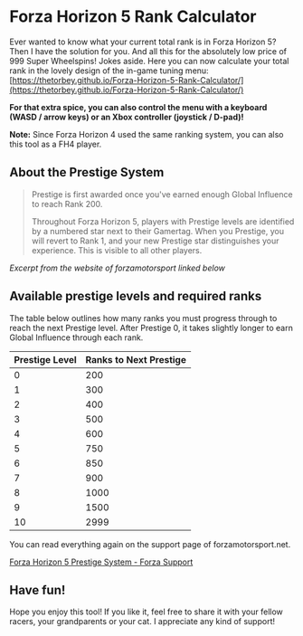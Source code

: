 # Forza Horizon 5 Rank Calculator
Ever wanted to know what your current total rank is in Forza Horizon 5? Then I have the solution for you. And all this for the absolutely low price of 999 Super Wheelspins!
Jokes aside. Here you can now calculate your total rank in the lovely design of the in-game tuning menu:  
[https://thetorbey.github.io/Forza-Horizon-5-Rank-Calculator/](https://thetorbey.github.io/Forza-Horizon-5-Rank-Calculator/)

**For that extra spice, you can also control the menu with a keyboard (WASD / arrow keys) or an Xbox controller (joystick / D-pad)!**

**Note:** Since Forza Horizon 4 used the same ranking system, you can also this tool as a FH4 player.

## About the Prestige System
> Prestige is first awarded once you've earned enough Global Influence to reach Rank 200. 
>
> Throughout Forza Horizon 5, players with Prestige levels are identified by a numbered star next to their Gamertag. When you Prestige, you will revert to Rank 1, and your new Prestige star distinguishes your experience. This is visible to all other players.

*Excerpt from the website of forzamotorsport linked below*

## Available prestige levels and required ranks
The table below outlines how many ranks you must progress through to reach the next Prestige level. After Prestige 0, it takes slightly longer to earn Global Influence through each rank.

| Prestige Level | Ranks to Next Prestige |
| --- | --- |
| 0 | 200 |
| 1 | 300 |
| 2 | 400 |
| 3 | 500 |
| 4 | 600 |
| 5 | 750 |
| 6 | 850 |
| 7 | 900 |
| 8 | 1000 |
| 9 | 1500 |
| 10 | 2999 |

You can read everything again on the support page of forzamotorsport.net.

[Forza Horizon 5 Prestige System - Forza Support](https://support.forzamotorsport.net/hc/en-us/articles/4410791468307-Forza-Horizon-5-Prestige-System)

## Have fun!
Hope you enjoy this tool! If you like it, feel free to share it with your fellow racers, your grandparents or your cat. I appreciate any kind of support!
